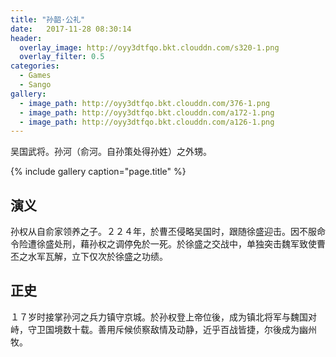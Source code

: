 ```yaml
---
title: "孙韶·公礼"
date:   2017-11-28 08:30:14
header:
  overlay_image: http://oyy3dtfqo.bkt.clouddn.com/s320-1.png
  overlay_filter: 0.5
categories:
  - Games
  - Sango
gallery:
  - image_path: http://oyy3dtfqo.bkt.clouddn.com/376-1.png
  - image_path: http://oyy3dtfqo.bkt.clouddn.com/a172-1.png
  - image_path: http://oyy3dtfqo.bkt.clouddn.com/a126-1.png
---
```


吴国武将。孙河（俞河。自孙策处得孙姓）之外甥。

{% include gallery caption="page.title" %}

## 演义

孙权从自俞家领养之子。２２４年，於曹丕侵略吴国时，跟随徐盛迎击。因不服命令险遭徐盛处刑，藉孙权之调停免於一死。於徐盛之交战中，单独突击魏军致使曹丕之水军瓦解，立下仅次於徐盛之功绩。

## 正史

１７岁时接掌孙河之兵力镇守京城。於孙权登上帝位後，成为镇北将军与魏国对峙，守卫国境数十载。善用斥候侦察敌情及动静，近乎百战皆捷，尔後成为幽州牧。